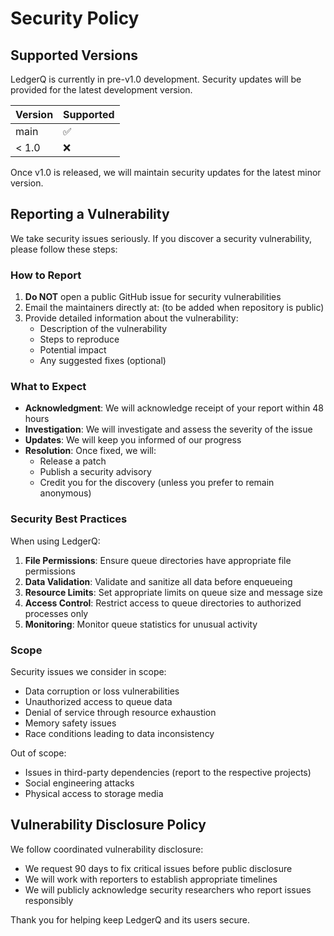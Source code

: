 # Security Policy

## Supported Versions

LedgerQ is currently in pre-v1.0 development. Security updates will be provided for the latest development version.

| Version | Supported          |
| ------- | ------------------ |
| main    | :white_check_mark: |
| < 1.0   | :x:                |

Once v1.0 is released, we will maintain security updates for the latest minor version.

## Reporting a Vulnerability

We take security issues seriously. If you discover a security vulnerability, please follow these steps:

### How to Report

1. **Do NOT** open a public GitHub issue for security vulnerabilities
2. Email the maintainers directly at: (to be added when repository is public)
3. Provide detailed information about the vulnerability:
   - Description of the vulnerability
   - Steps to reproduce
   - Potential impact
   - Any suggested fixes (optional)

### What to Expect

- **Acknowledgment**: We will acknowledge receipt of your report within 48 hours
- **Investigation**: We will investigate and assess the severity of the issue
- **Updates**: We will keep you informed of our progress
- **Resolution**: Once fixed, we will:
  - Release a patch
  - Publish a security advisory
  - Credit you for the discovery (unless you prefer to remain anonymous)

### Security Best Practices

When using LedgerQ:

1. **File Permissions**: Ensure queue directories have appropriate file permissions
2. **Data Validation**: Validate and sanitize all data before enqueueing
3. **Resource Limits**: Set appropriate limits on queue size and message size
4. **Access Control**: Restrict access to queue directories to authorized processes only
5. **Monitoring**: Monitor queue statistics for unusual activity

### Scope

Security issues we consider in scope:
- Data corruption or loss vulnerabilities
- Unauthorized access to queue data
- Denial of service through resource exhaustion
- Memory safety issues
- Race conditions leading to data inconsistency

Out of scope:
- Issues in third-party dependencies (report to the respective projects)
- Social engineering attacks
- Physical access to storage media

## Vulnerability Disclosure Policy

We follow coordinated vulnerability disclosure:
- We request 90 days to fix critical issues before public disclosure
- We will work with reporters to establish appropriate timelines
- We will publicly acknowledge security researchers who report issues responsibly

Thank you for helping keep LedgerQ and its users secure.
